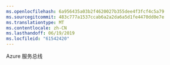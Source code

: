 ```yaml
---
ms.openlocfilehash: 6a956435a03b2f4620027b355dee4f3fcf4c5a79
ms.sourcegitcommit: 483c777a1537ccab6a2a2da6a5d1fe4470dd0e7e
ms.translationtype: MT
ms.contentlocale: zh-CN
ms.lasthandoff: 06/19/2019
ms.locfileid: "61542420"
---
```

Azure 服务总线